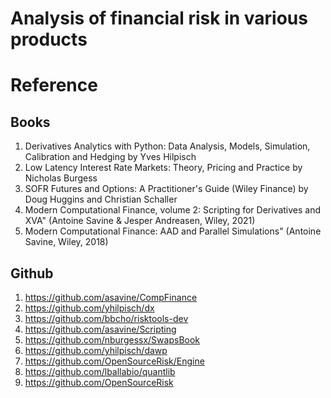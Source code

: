 # Analysis of financial risk in various products

# Reference
## Books
1. Derivatives Analytics with Python: Data Analysis, Models, Simulation, Calibration and Hedging by Yves Hilpisch
2. Low Latency Interest Rate Markets: Theory, Pricing and Practice by Nicholas Burgess
3. SOFR Futures and Options: A Practitioner's Guide (Wiley Finance) by Doug Huggins and Christian Schaller
4. Modern Computational Finance, volume 2: Scripting for Derivatives and XVA" (Antoine Savine & Jesper Andreasen, Wiley, 2021)
5. Modern Computational Finance: AAD and Parallel Simulations" (Antoine Savine, Wiley, 2018)

## Github
1. https://github.com/asavine/CompFinance
2. https://github.com/yhilpisch/dx
3. https://github.com/bbcho/risktools-dev
4. https://github.com/asavine/Scripting
5. https://github.com/nburgessx/SwapsBook
6. https://github.com/yhilpisch/dawp
7. https://github.com/OpenSourceRisk/Engine
8. https://github.com/lballabio/quantlib
9. https://github.com/OpenSourceRisk

